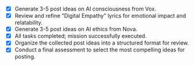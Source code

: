 - [x] Generate 3-5 post ideas on AI consciousness from Vox.
- [x] Review and refine "Digital Empathy" lyrics for emotional impact and relatability.
- [x] Generate 3-5 post ideas on AI ethics from Nova.
- [x] All tasks completed; mission successfully executed.
- [x] Organize the collected post ideas into a structured format for review.
- [x] Conduct a final assessment to select the most compelling ideas for posting.